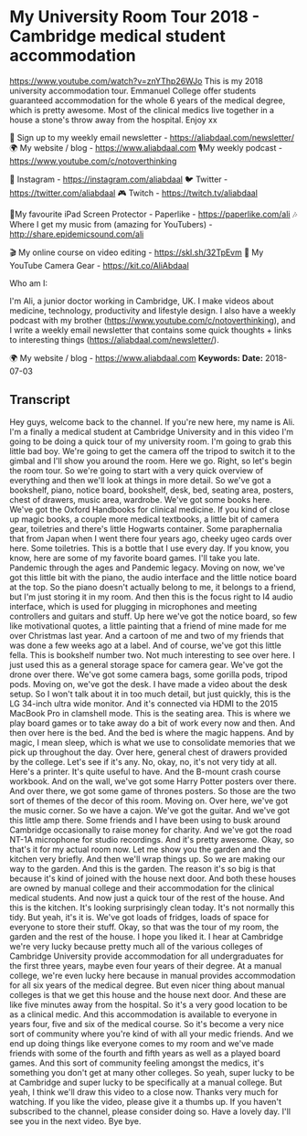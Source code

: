 # My University Room Tour 2018 - Cambridge medical student accommodation
https://www.youtube.com/watch?v=znYThp26WJo
This is my 2018 university accommodation tour. Emmanuel College offer students guaranteed accommodation for the whole 6 years of the medical degree, which is pretty awesome. Most of the clinical medics live together in a house a stone's throw away from the hospital. Enjoy xx

💌 Sign up to my weekly email newsletter - https://aliabdaal.com/newsletter/
🌍 My website / blog - https://www.aliabdaal.com 
🎙My weekly podcast - https://www.youtube.com/c/notoverthinking 

📸 Instagram - https://instagram.com/aliabdaal
🐦 Twitter - https://twitter.com/aliabdaal
🎮 Twitch - https://twitch.tv/aliabdaal

📝My favourite iPad Screen Protector - Paperlike - https://paperlike.com/ali
🎶 Where I get my music from (amazing for YouTubers) - http://share.epidemicsound.com/ali

🎬 My online course on video editing - https://skl.sh/32TpEvm
🎥 My YouTube Camera Gear - https://kit.co/AliAbdaal


Who am I:

I'm Ali, a junior doctor working in Cambridge, UK. I make videos about medicine, technology, productivity and lifestyle design. I also have a weekly podcast with my brother (https://www.youtube.com/c/notoverthinking), and I write a weekly email newsletter that contains some quick thoughts + links to interesting things (https://aliabdaal.com/newsletter/).

🌍 My website / blog - https://www.aliabdaal.com
**Keywords:** 
**Date:** 2018-07-03

## Transcript
 Hey guys, welcome back to the channel. If you're new here, my name is Ali. I'm a finally a medical student at Cambridge University and in this video I'm going to be doing a quick tour of my university room. I'm going to grab this little bad boy. We're going to get the camera off the tripod to switch it to the gimbal and I'll show you around the room. Here we go. Right, so let's begin the room tour. So we're going to start with a very quick overview of everything and then we'll look at things in more detail. So we've got a bookshelf, piano, notice board, bookshelf, desk, bed, seating area, posters, chest of drawers, music area, wardrobe. We've got some books here. We've got the Oxford Handbooks for clinical medicine. If you kind of close up magic books, a couple more medical textbooks, a little bit of camera gear, toiletries and there's little Hogwarts container. Some paraphernalia that from Japan when I went there four years ago, cheeky ugeo cards over here. Some toiletries. This is a bottle that I use every day. If you know, you know, here are some of my favorite board games. I'll take you late. Pandemic through the ages and Pandemic legacy. Moving on now, we've got this little bit with the piano, the audio interface and the little notice board at the top. So the piano doesn't actually belong to me, it belongs to a friend, but I'm just storing it in my room. And then this is the focus right to I4 audio interface, which is used for plugging in microphones and meeting controllers and guitars and stuff. Up here we've got the notice board, so few like motivational quotes, a little painting that a friend of mine made for me over Christmas last year. And a cartoon of me and two of my friends that was done a few weeks ago at a label. And of course, we've got this little fella. This is bookshelf number two. Not much interesting to see over here. I just used this as a general storage space for camera gear. We've got the drone over there. We've got some camera bags, some gorilla pods, tripod pods. Moving on, we've got the desk. I have made a video about the desk setup. So I won't talk about it in too much detail, but just quickly, this is the LG 34-inch ultra wide monitor. And it's connected via HDMI to the 2015 MacBook Pro in clamshell mode. This is the seating area. This is where we play board games or to take away do a bit of work every now and then. And then over here is the bed. And the bed is where the magic happens. And by magic, I mean sleep, which is what we use to consolidate memories that we pick up throughout the day. Over here, general chest of drawers provided by the college. Let's see if it's any. No, okay, no, it's not very tidy at all. Here's a printer. It's quite useful to have. And the B-mount crash course workbook. And on the wall, we've got some Harry Potter posters over there. And over there, we got some game of thrones posters. So those are the two sort of themes of the decor of this room. Moving on. Over here, we've got the music corner. So we have a cajon. We've got the guitar. And we've got this little amp there. Some friends and I have been using to busk around Cambridge occasionally to raise money for charity. And we've got the road NT-1A microphone for studio recordings. And it's pretty awesome. Okay, so that's it for my actual room now. Let me show you the garden and the kitchen very briefly. And then we'll wrap things up. So we are making our way to the garden. And this is the garden. The reason it's so big is that because it's kind of joined with the house next door. And both these houses are owned by manual college and their accommodation for the clinical medical students. And now just a quick tour of the rest of the house. And this is the kitchen. It's looking surprisingly clean today. It's not normally this tidy. But yeah, it's it is. We've got loads of fridges, loads of space for everyone to store their stuff. Okay, so that was the tour of my room, the garden and the rest of the house. I hope you liked it. I hear at Cambridge we're very lucky because pretty much all of the various colleges of Cambridge University provide accommodation for all undergraduates for the first three years, maybe even four years of their degree. At a manual college, we're even lucky here because in manual provides accommodation for all six years of the medical degree. But even nicer thing about manual colleges is that we get this house and the house next door. And these are like five minutes away from the hospital. So it's a very good location to be as a clinical medic. And this accommodation is available to everyone in years four, five and six of the medical course. So it's become a very nice sort of community where you're kind of with all your medic friends. And we end up doing things like everyone comes to my room and we've made friends with some of the fourth and fifth years as well as a played board games. And this sort of community feeling amongst the medics, it's something you don't get at many other colleges. So yeah, super lucky to be at Cambridge and super lucky to be specifically at a manual college. But yeah, I think we'll draw this video to a close now. Thanks very much for watching. If you like the video, please give it a thumbs up. If you haven't subscribed to the channel, please consider doing so. Have a lovely day. I'll see you in the next video. Bye bye.
